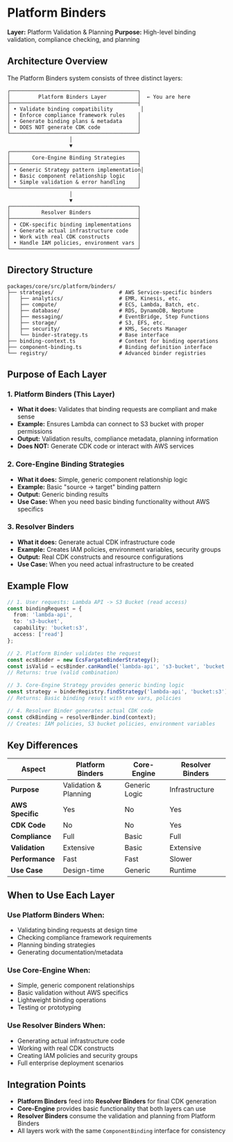 # Platform Binders

**Layer:** Platform Validation & Planning
**Purpose:** High-level binding validation, compliance checking, and planning

## Architecture Overview

The Platform Binders system consists of three distinct layers:

```
┌─────────────────────────────────────────┐
│         Platform Binders Layer          │  ← You are here
├─────────────────────────────────────────┤
│ • Validate binding compatibility         │
│ • Enforce compliance framework rules    │
│ • Generate binding plans & metadata     │
│ • DOES NOT generate CDK code            │
└─────────────────────────────────────────┘
                    │
                    ▼
┌─────────────────────────────────────────┐
│       Core-Engine Binding Strategies    │
├─────────────────────────────────────────┤
│ • Generic Strategy pattern implementation│
│ • Basic component relationship logic    │
│ • Simple validation & error handling    │
└─────────────────────────────────────────┘
                    │
                    ▼
┌─────────────────────────────────────────┐
│          Resolver Binders               │
├─────────────────────────────────────────┤
│ • CDK-specific binding implementations  │
│ • Generate actual infrastructure code   │
│ • Work with real CDK constructs         │
│ • Handle IAM policies, environment vars │
└─────────────────────────────────────────┘
```

## Directory Structure

```
packages/core/src/platform/binders/
├── strategies/                     # AWS Service-specific binders
│   ├── analytics/                  # EMR, Kinesis, etc.
│   ├── compute/                    # ECS, Lambda, Batch, etc.
│   ├── database/                   # RDS, DynamoDB, Neptune
│   ├── messaging/                  # EventBridge, Step Functions
│   ├── storage/                    # S3, EFS, etc.
│   ├── security/                   # KMS, Secrets Manager
│   └── binder-strategy.ts          # Base interface
├── binding-context.ts              # Context for binding operations
├── component-binding.ts            # Binding definition interface
└── registry/                       # Advanced binder registries
```

## Purpose of Each Layer

### 1. Platform Binders (This Layer)
- **What it does:** Validates that binding requests are compliant and make sense
- **Example:** Ensures Lambda can connect to S3 bucket with proper permissions
- **Output:** Validation results, compliance metadata, planning information
- **Does NOT:** Generate CDK code or interact with AWS services

### 2. Core-Engine Binding Strategies
- **What it does:** Simple, generic component relationship logic
- **Example:** Basic "source -> target" binding pattern
- **Output:** Generic binding results
- **Use Case:** When you need basic binding functionality without AWS specifics

### 3. Resolver Binders
- **What it does:** Generate actual CDK infrastructure code
- **Example:** Creates IAM policies, environment variables, security groups
- **Output:** Real CDK constructs and resource configurations
- **Use Case:** When you need actual infrastructure to be created

## Example Flow

```typescript
// 1. User requests: Lambda API -> S3 Bucket (read access)
const bindingRequest = {
  from: 'lambda-api',
  to: 's3-bucket',
  capability: 'bucket:s3',
  access: ['read']
};

// 2. Platform Binder validates the request
const ecsBinder = new EcsFargateBinderStrategy();
const isValid = ecsBinder.canHandle('lambda-api', 's3-bucket', 'bucket:s3');
// Returns: true (valid combination)

// 3. Core-Engine Strategy provides generic binding logic
const strategy = binderRegistry.findStrategy('lambda-api', 'bucket:s3');
// Returns: Basic binding result with env vars, policies

// 4. Resolver Binder generates actual CDK code
const cdkBinding = resolverBinder.bind(context);
// Creates: IAM policies, S3 bucket policies, environment variables
```

## Key Differences

| Aspect | Platform Binders | Core-Engine | Resolver Binders |
|--------|------------------|-------------|------------------|
| **Purpose** | Validation & Planning | Generic Logic | Infrastructure |
| **AWS Specific** | Yes | No | Yes |
| **CDK Code** | No | No | Yes |
| **Compliance** | Full | Basic | Full |
| **Validation** | Extensive | Basic | Extensive |
| **Performance** | Fast | Fast | Slower |
| **Use Case** | Design-time | Generic | Runtime |

## When to Use Each Layer

### Use Platform Binders When:
- Validating binding requests at design time
- Checking compliance framework requirements
- Planning binding strategies
- Generating documentation/metadata

### Use Core-Engine When:
- Simple, generic component relationships
- Basic validation without AWS specifics
- Lightweight binding operations
- Testing or prototyping

### Use Resolver Binders When:
- Generating actual infrastructure code
- Working with real CDK constructs
- Creating IAM policies and security groups
- Full enterprise deployment scenarios

## Integration Points

- **Platform Binders** feed into **Resolver Binders** for final CDK generation
- **Core-Engine** provides basic functionality that both layers can use
- **Resolver Binders** consume the validation and planning from Platform Binders
- All layers work with the same `ComponentBinding` interface for consistency

